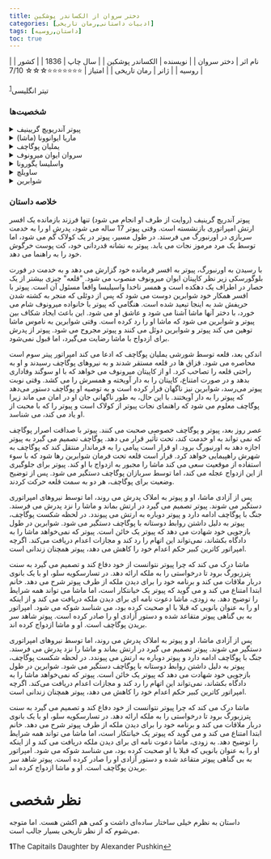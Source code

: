 ```yaml
---
title: دختر سروان از الکساندر پوشکین
categories: [ادبیات داستانی,رمان تاریخی]
tags: [داستان,روسیه]
toc: true
---
```


| نام اثر | دختر سروان |
| نویسنده | الکساندر پوشکین |
| سال چاپ | 1836  |
| کشور | روسیه  |
| ژانر | رمان تاریخی  |
| امتیاز | ⭐⭐⭐⭐⭐⭐⭐☆☆☆ 7/10  |

تیتر انگلیسی<sup id="a1">[1](#f1)</sup>

### شخصیت‌ها

<details>
  <summary>پیوتر آندریویچ گریینیف</summary>
  قهرمان اصلی داستان و جوانی اشراف‌زاده که به خدمت نظامی اعزام می‌شود.
</details>

<details>
  <summary>ماریا ایوانوونا (ماشا)</summary>
  دختر سروان میرونوف و معشوقهٔ گریینیف، که شخصیت پاکدامن و مهربانی دارد.
</details>

<details>
  <summary>یملیان پوگاچف</summary>
  رهبر شورش، فردی که خود را به عنوان تزار معرفی می‌کند. او نقش مهمی در داستان دارد و رابطه‌ای پیچیده با گریینیف پیدا می‌کند.
</details>

<details>
  <summary>سروان ایوان میرونوف</summary>
  پدر ماریا و فرمانده قلعه‌ای که گریینیف در آن خدمت می‌کند. او فردی وظیفه‌شناس و شریف است.
</details>

<details>
  <summary>واسلیسا یگورونا</summary>
  همسر سروان میرونوف، زنی قوی و شجاع که از خانواده و قلعه‌اش دفاع می‌کند.
</details>

<details>
  <summary>ساویلچ</summary>
  خدمتکار و مربی گریینیف که نقش پدرانه‌ای در زندگی او دارد و همیشه از او مراقبت می‌کند.
</details>

<details>
  <summary>شوابرین</summary>
  افسر دیگری که در همان قلعه‌ای که گریینیف خدمت می‌کند حضور دارد و رقیب عشقی گریینیف است. او شخصیتی منفی در داستان است.
</details>

### خلاصه داستان

پیوتر آندریچ گرینیف (روایت از طرف او انجام می شود) تنها فرزند بازمانده یک افسر ارتش امپراتوری بازنشسته است. وقتی پیوتر 17 ساله می شود، پدرش او را به خدمت سربازی در اورنبورگ می فرستد. در طول مسیر، پیوتر در یک کولاک گم می شود، اما توسط یک مرد مرموز نجات می یابد. پیوتر به نشانه قدردانی خود، کت پوست خرگوش خود را به راهنما می دهد.

با رسیدن به اورنبورگ، پیوتر به افسر فرمانده خود گزارش می دهد و به خدمت در فورت بلوگورسکی زیر نظر کاپیتان ایوان میرونوف منصوب می شود. "قلعه" چیزی بیشتر از یک حصار در اطراف یک دهکده است و همسر ناخدا واسیلیسا واقعاً مسئول آن است. پیوتر با افسر همکار خود شوابرین دوست می شود که پس از دوئلی که منجر به کشته شدن حریفش شد به اینجا تبعید شده است. هنگامی که پیوتر با خانواده میرونوف شام می خورد، با دختر آنها ماشا آشنا می شود و عاشق او می شود. این باعث ایجاد شکاف بین پیوتر و شوابرین می شود که ماشا او را رد کرده است. وقتی شوابرین به ناموس ماشا توهین می کند پیوتر و شوابرین دوئل می کنند و پیوتر مجروح می شود. پیوتر از پدرش برای ازدواج با ماشا رضایت می‌گیرد، اما قبول نمی‌شود.

اندکی بعد، قلعه توسط شورشی یملیان پوگاچف که ادعا می کند امپراتور پیتر سوم است محاصره می شود. قزاق ها در قلعه مستقر شدند و به نیروهای پوگاچف رسیدند و او به راحتی قلعه را تصاحب کرد. او از کاپیتان میرونوف می خواهد که با او سوگند وفاداری بدهد و در صورت امتناع، کاپیتان را به دار آویخته و همسرش را می کشد. وقتی نوبت پیوتر می‌رسد، شوابرین نیز ناگهان فرار کرده است و به توصیه او پوگاچف دستور می‌دهد که پیوتر را به دار آویختند. با این حال، به طور ناگهانی جان او در امان می ماند زیرا پوگاچف معلوم می شود که راهنمای نجات پیوتر از کولاک است و پیوتر را که با محبت از او یاد می کند، می شناسد.

عصر روز بعد، پیوتر و پوگاچف خصوصی صحبت می کنند. پیوتر با صداقت اصرار پوگاچف که نمی تواند به او خدمت کند، تحت تأثیر قرار می دهد. پوگاچف تصمیم می گیرد به پیوتر اجازه دهد به اورنبورگ برود. او قرار است پیامی را به فرماندار منتقل کند که پوگاچف به شهرش راهپیمایی خواهد کرد. قرار است قلعه تحت فرمان شوابرین رها شود که با سوء استفاده از موقعیت سعی می کند ماشا را مجبور به ازدواج با او کند. پیوتر برای جلوگیری از این ازدواج عجله می کند، اما توسط سربازان پوگاچف دستگیر می شود. پس از توضیح وضعیت برای پوگاچف، هر دو به سمت قلعه حرکت کردند.

پس از آزادی ماشا، او و پیوتر به املاک پدرش می روند، اما توسط نیروهای امپراتوری دستگیر می شوند. پیوتر تصمیم می گیرد در ارتش بماند و ماشا را نزد پدرش می فرستد. جنگ با پوگاچف ادامه دارد و پیوتر دوباره به ارتش می پیوندد. در لحظه شکست پوگاچف، پیوتر به دلیل داشتن روابط دوستانه با پوگاچف دستگیر می شود. شوابرین در طول بازجویی خود شهادت می دهد که پیوتر یک خائن است. پیوتر که نمی‌خواهد ماشا را به دادگاه بکشاند، نمی‌تواند این اتهام را رد کند و مجازات اعدام دریافت می‌کند. اگرچه امپراتور کاترین کبیر حکم اعدام خود را کاهش می دهد، پیوتر همچنان زندانی است.

ماشا درک می کند که چرا پیوتر نتوانست از خود دفاع کند و تصمیم می گیرد به سنت پترزبورگ برود تا درخواستی را به ملکه ارائه دهد. در تسارسکویه سلو، او با یک بانوی دربار ملاقات می کند و برنامه خود را برای دیدن ملکه از طرف پیوتر شرح می دهد. خانم ابتدا امتناع می کند و می گوید که پیوتر یک خیانتکار است، اما ماشا می تواند همه شرایط را توضیح دهد. به زودی، ماشا دعوت نامه ای برای دیدن ملکه دریافت می کند و از اینکه او را به عنوان بانویی که قبلا با او صحبت کرده بود، می شناسد شوکه می شود. امپراتور به بی گناهی پیوتر متقاعد شده و دستور آزادی او را صادر کرده است. پیوتر شاهد سر بریدن پوگاچف است. او و ماشا ازدواج کرده اند.

پس از آزادی ماشا، او و پیوتر به املاک پدرش می روند، اما توسط نیروهای امپراتوری دستگیر می شوند. پیوتر تصمیم می گیرد در ارتش بماند و ماشا را نزد پدرش می فرستد. جنگ با پوگاچف ادامه دارد و پیوتر دوباره به ارتش می پیوندد. در لحظه شکست پوگاچف، پیوتر به دلیل داشتن روابط دوستانه با پوگاچف دستگیر می شود. شوابرین در طول بازجویی خود شهادت می دهد که پیوتر یک خائن است. پیوتر که نمی‌خواهد ماشا را به دادگاه بکشاند، نمی‌تواند این اتهام را رد کند و مجازات اعدام دریافت می‌کند. اگرچه امپراتور کاترین کبیر حکم اعدام خود را کاهش می دهد، پیوتر همچنان زندانی است.

ماشا درک می کند که چرا پیوتر نتوانست از خود دفاع کند و تصمیم می گیرد به سنت پترزبورگ برود تا درخواستی را به ملکه ارائه دهد. در تسارسکویه سلو، او با یک بانوی دربار ملاقات می کند و برنامه خود را برای دیدن ملکه از طرف پیوتر شرح می دهد. خانم ابتدا امتناع می کند و می گوید که پیوتر یک خیانتکار است، اما ماشا می تواند همه شرایط را توضیح دهد. به زودی، ماشا دعوت نامه ای برای دیدن ملکه دریافت می کند و از اینکه او را به عنوان بانویی که قبلا با او صحبت کرده بود، می شناسد شوکه می شود. امپراتور به بی گناهی پیوتر متقاعد شده و دستور آزادی او را صادر کرده است. پیوتر شاهد سر بریدن پوگاچف است. او و ماشا ازدواج کرده اند.

# نظر شخصی
داستان به نظرم خیلی ساختار ساده‌ای داشت و کمی هم اکشن هست. اما متوجه می‌شوم که از نظر تاریخی بسیار جالب است.

<b id="f1">1</b><span class="footnote">The Capitails Daughter by Alexander Pushkin</span>[↩](#a1)